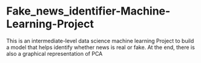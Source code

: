 # Fake_news_identifier-Machine-Learning-Project
This is an intermediate-level data science machine learning Project to build a model that helps identify whether news is real or fake. At the end, there is also a graphical representation of PCA
